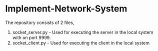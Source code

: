 # Implement-Network-System

The repository consists of 2 files,
  1. socket_server.py - Used for executing the server in the local system with on port 9999.
  2. socket_client.py - Used for executing the client in the local system
